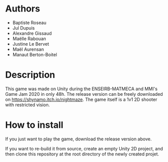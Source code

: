 # Authors

- Baptiste Roseau
- Jul Dupuis
- Alexandre Gissaud
- Maëlle Rabouan
- Justine Le Bervet
- Maël Aurensan
- Manaut Berton-Boitel

# Description

This game was made on Unity during the ENSEIRB-MATMECA and MMI's Game Jam 2020 in only 48h. The release version can be freely downloaded on https://shynamo.itch.io/nightmaze.
The game itself is a 1v1 2D shooter with restricted vision.

# How to install

If you just want to play the game, download the release version above.

If you want to re-build it from source, create an empty Unity 2D project, and then clone this repository at the root directory of the newly created projet.
